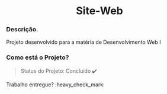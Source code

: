 <h1 align="center"> Site-Web </h1>

### Descrição.
<p align="justify"> Projeto desenvolvido para a matéria de Desenvolvimento Web I </p>


### Como está o Projeto?
> Status do Projeto: Concluído :heavy_check_mark:
<p>Trabalho entregue? :heavy_check_mark: </p>
